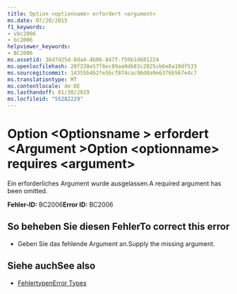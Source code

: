 ```yaml
---
title: Option <optionname> erfordert <argument>
ms.date: 07/20/2015
f1_keywords:
- vbc2006
- bc2006
helpviewer_keywords:
- BC2006
ms.assetid: 36d7d25d-8da4-4b06-847f-f59b1d681224
ms.openlocfilehash: 28f238e57f8ec89aa0db83c2025cb6e8a10df533
ms.sourcegitcommit: 14355b4b2fe5bcf874cac96d0a9e6376b567e4c7
ms.translationtype: MT
ms.contentlocale: de-DE
ms.lasthandoff: 01/30/2019
ms.locfileid: "55282229"
---
```

# <a name="option-optionname-requires-argument"></a><span data-ttu-id="925d0-102">Option \<Optionsname > erfordert \<Argument ></span><span class="sxs-lookup"><span data-stu-id="925d0-102">Option \<optionname> requires \<argument></span></span>
<span data-ttu-id="925d0-103">Ein erforderliches Argument wurde ausgelassen.</span><span class="sxs-lookup"><span data-stu-id="925d0-103">A required argument has been omitted.</span></span>  
  
 <span data-ttu-id="925d0-104">**Fehler-ID:** BC2006</span><span class="sxs-lookup"><span data-stu-id="925d0-104">**Error ID:** BC2006</span></span>  
  
## <a name="to-correct-this-error"></a><span data-ttu-id="925d0-105">So beheben Sie diesen Fehler</span><span class="sxs-lookup"><span data-stu-id="925d0-105">To correct this error</span></span>  
  
-   <span data-ttu-id="925d0-106">Geben Sie das fehlende Argument an.</span><span class="sxs-lookup"><span data-stu-id="925d0-106">Supply the missing argument.</span></span>  
  
## <a name="see-also"></a><span data-ttu-id="925d0-107">Siehe auch</span><span class="sxs-lookup"><span data-stu-id="925d0-107">See also</span></span>
- [<span data-ttu-id="925d0-108">Fehlertypen</span><span class="sxs-lookup"><span data-stu-id="925d0-108">Error Types</span></span>](../../visual-basic/programming-guide/language-features/error-types.md)
